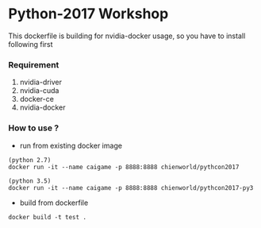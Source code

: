 # Python-2017 Workshop

This dockerfile is building for nvidia-docker usage, so you have to install following first

### Requirement
1. nvidia-driver
2. nvidia-cuda
3. docker-ce
4. nvidia-docker 

### How to use ?
* run from existing docker image
```
(python 2.7)
docker run -it --name caigame -p 8888:8888 chienworld/pythcon2017

(python 3.5)
docker run -it --name caigame -p 8888:8888 chienworld/pythcon2017-py3
```

* build from dockerfile
```
docker build -t test .
```

